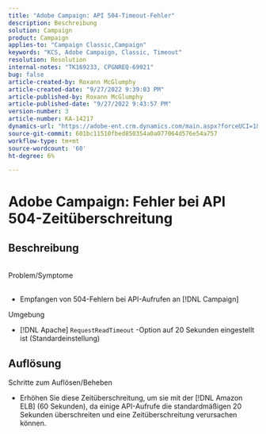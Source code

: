 ```yaml
---
title: "Adobe Campaign: API 504-Timeout-Fehler"
description: Beschreibung
solution: Campaign
product: Campaign
applies-to: "Campaign Classic,Campaign"
keywords: "KCS, Adobe Campaign, Classic, Timeout"
resolution: Resolution
internal-notes: "TK169233, CPGNREQ-69921"
bug: false
article-created-by: Roxann McGlumphy
article-created-date: "9/27/2022 9:39:03 PM"
article-published-by: Roxann McGlumphy
article-published-date: "9/27/2022 9:43:57 PM"
version-number: 3
article-number: KA-14217
dynamics-url: "https://adobe-ent.crm.dynamics.com/main.aspx?forceUCI=1&pagetype=entityrecord&etn=knowledgearticle&id=fb9fddcd-ac3e-ed11-9db1-00224808613b"
source-git-commit: 601bc11510fbed850354a0a077064d576e54a757
workflow-type: tm+mt
source-wordcount: '60'
ht-degree: 6%

---
```


# Adobe Campaign: Fehler bei API 504-Zeitüberschreitung

## Beschreibung

<br>Problem/Symptome<br><br>
- Empfangen von 504-Fehlern bei API-Aufrufen an [!DNL Campaign]



Umgebung
- [!DNL Apache] `RequestReadTimeout` -Option auf 20 Sekunden eingestellt ist (Standardeinstellung)



## Auflösung

Schritte zum Auflösen/Beheben
- Erhöhen Sie diese Zeitüberschreitung, um sie mit der [!DNL Amazon ELB] (60 Sekunden), da einige API-Aufrufe die standardmäßigen 20 Sekunden überschreiten und eine Zeitüberschreitung verursachen können.
